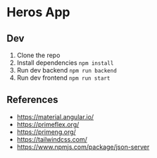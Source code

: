# Heros App

## Dev
1. Clone the repo
2. Install dependencies `npm install`
3. Run dev backend `npm run backend`
4. Run dev frontend `npm run start`

## References
- https://material.angular.io/
- https://primeflex.org/
- https://primeng.org/
- https://tailwindcss.com/
- https://www.npmjs.com/package/json-server
